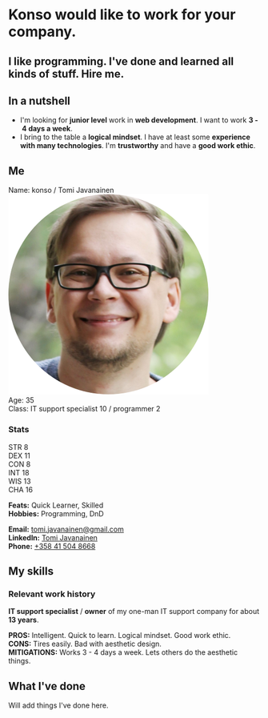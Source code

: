 # Konso would like to work for your company.  
## I like programming. I've done and learned all kinds of stuff. Hire me.
  
## In a nutshell

* I'm looking for **junior level** work in **web development**. I want to work **3&nbsp;-&nbsp;4 days a week**.
* I bring to the table a **logical mindset**. I have at least some **experience with many technologies**. I'm **trustworthy** and have a **good work ethic**.  
    
## Me

Name: konso / Tomi Javanainen  
![konso's face](images/face-circle-cropped-400.png "konso's face")  
Age:  35  
Class: IT support specialist 10 / programmer 2  

### Stats
STR 8  
DEX 11  
CON 8  
INT 18  
WIS 13  
CHA 16

**Feats:** Quick Learner, Skilled  
**Hobbies:** Programming, DnD  

**Email:** [tomi.javanainen@gmail.com](mailto:tomi.javanainen@gmail.com)  
**LinkedIn:** [Tomi Javanainen](https://www.linkedin.com/in/tomi-javanainen-47337b205/)  
**Phone:** [+358 41 504 8668](tel:+358415048668)  

## My skills

### Relevant work history
**IT support specialist** / **owner** of my one-man IT support company for about **13 years**.  
  
**PROS:** Intelligent. Quick to learn. Logical mindset. Good work ethic.   
**CONS:** Tires easily. Bad with aesthetic design.  
**MITIGATIONS:** Works 3&nbsp;-&nbsp;4 days a week. Lets others do the aesthetic things.  

## What I've done

Will add things I've done here.